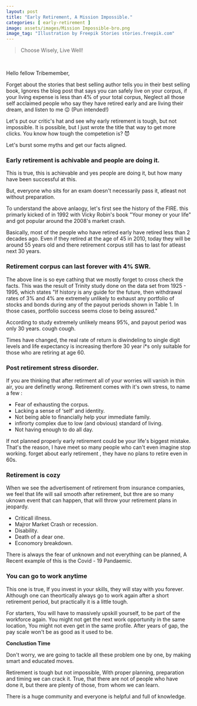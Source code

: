 ```yaml
---
layout: post
title: "Early Retirement, A Mission Impossible."
categories: [ early-retirement ]
image: assets/images/Mission Impossible-bro.png
image_tag: "Illustration by Freepik Stories stories.freepik.com"
---
```

> Choose Wisely, Live Well!

<br>


Hello fellow Tribemember, 

Forget about the stories that best selling author tells you in their best selling book, Ignores the blog post that says you can safely live on your corpus, if your living expense is less than 4% of your total corpus, Neglect all those self acclaimed people who say they have retired early and are living their dream, and listen to me :wink: (Pun intended!)

Let's put our critic's hat and see why early retirement is tough, but not impossible. It is possible, but I just wrote the title that way to get more clicks. You know how tough the competetion is? :smiling_imp:

Let's burst some myths and get our facts aligned.

### Early retirement is achivable and people are doing it.

This is true, this is achievable and yes people are doing it, but how many have been successful at this.

But, everyone who sits for an exam doesn't necessarily pass it, atleast not without preparation.

To understand the above anlaogy, let's first see the history of the FIRE. this primarly kicked of in 1992 with Vicky Robin's book "Your money or your life" and got popular around the 2008's market crash.

Basically, most of the people who have retired early have retired less than 2 decades ago. Even if they retired at the age of 45 in 2010, today they will be around 55 years old and there retirement corpus still has to last for atleast next 30 years.
 
### Retirement corpus can last forever with 4% SWR.
The above line is so eye cathing that we mostly forget to cross check the facts.
This was the result of Trinity study done on the data set from 1925 - 1995, which states
"If history is any guide for the future, then withdrawal rates of 3% and 4% are extremely unlikely to exhaust any portfolio of stocks and bonds during any of the payout periods shown in Table 1. In those cases, portfolio success seems close to being assured."

According to study extremely unlikely means 95%, and payout period was only 30 years. cough cough.

Times have changed, the real rate of return is diwindeling to single digit levels and life expectancy is increasing therfore 30 year i\*s only suitable for those who are retiring at age 60.

### Post retirement stress disorder.
If you are thinking that after retirment all of your worries will vanish in thin air, you are definetly wrong. Retirement comes with it's own stress, to name a few :

* Fear of exhausting the corpus.
* Lacking a sense of ‘self’ and identity.
* Not being able to financially help your immediate family.
* infirorty complex due to low (and obvious) standard of living.
* Not having enough to do all day.

If not planned properly early retirement could be your life's biggest mistake. That's the reason, I have meet so many people who can't even imagine stop working. forget about early retirement , they have no plans to retire even in 60s.

### Retirement is cozy
When we see the advertisement of retirement from insurance companies, we feel that life will sail smooth after retirement, but thre are so many uknown event that can happen, that will throw your retirement plans in jeopardy.

* Criticall illness.
* Majror Market Crash or recession.
* Disability.
* Death of a dear one.
* Economory breakdown.

There is always the fear of unknown and not everything can be planned, A Recent example of this is the Covid - 19 Pandaemic.

### You can go to work anytime
This one is true, If you invest in your skills, they will stay with you forever. Although one can theortically always go to work again after a short retirement period, but practically it is a little tough.

For starters, You will have to massively upskill yourself, to be part of the workforce again. You might not get the next work opportunity in the same location, You might not even get in the same profile. After years of gap, the pay scale won't be as good as it used to be.

**Conclustion Time**

Don't worry, we are going to tackle all these problem one by one, by making smart and educated moves.

Retirement is tough but not impossible, With proper planning, preparation and timing we can crack it. True, that there are not of people who have done it, but there are plenty of those, from whom we can learn.

There is a huge community and everyone is helpful and full of knowledge.